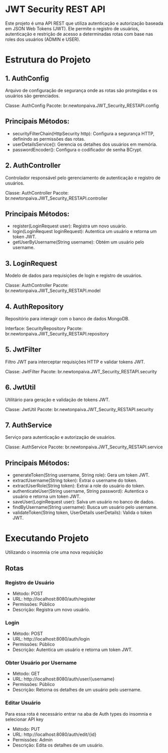 <h1>JWT Security REST API</h1>
<p>Este projeto é uma API REST que utiliza autenticação e autorização baseada em JSON Web Tokens (JWT). Ele permite o registro de usuários, autenticação e restrição de acesso a determinadas rotas com base nas roles dos usuários (ADMIN e USER).
</p>

<h1>Estrutura do Projeto</h1>

<h2>1. AuthConfig</h2> 
<p>Arquivo de configuração de segurança onde as rotas são protegidas e os usuários são gerenciados.</p> 
<p>
Classe: AuthConfig
Pacote: br.newtonpaiva.JWT_Security_RESTAPI.config
</p>
<h2>Principais Métodos:</h2>
  <ul>
    <li>securityFilterChain(HttpSecurity http): Configura a segurança HTTP, definindo as permissões das rotas.</li>
    <li>userDetailsService(): Gerencia os detalhes dos usuários em memória.</li>
    <li>passwordEncoder(): Configura o codificador de senha BCrypt.</li>
  </ul>
  
<h2>2. AuthController</h2> 
<p>Controlador responsável pelo gerenciamento de autenticação e registro de usuários.</p> 
<p>
Classe: AuthController
Pacote: br.newtonpaiva.JWT_Security_RESTAPI.controller
</p>
<h2>Principais Métodos:</h2>
  <ul>
    <li>register(LoginRequest user): Registra um novo usuário.</li>
    <li>login(LoginRequest loginRequest): Autentica um usuário e retorna um token JWT.</li>
    <li>getUserByUsername(String username): Obtém um usuário pelo username.</li>
  </ul>
  
<h2>3. LoginRequest</h2> 
<p>Modelo de dados para requisições de login e registro de usuários.</p> 
<p>
Classe: AuthController
Pacote: br.newtonpaiva.JWT_Security_RESTAPI.model
</p>

<h2>4. AuthRepository</h2> 
<p>Repositório para interagir com o banco de dados MongoDB.</p> 
<p>
Interface: SecurityRepository
Pacote: br.newtonpaiva.JWT_Security_RESTAPI.repository
</p>

<h2>5. JwtFilter</h2> 
<p>Filtro JWT para interceptar requisições HTTP e validar tokens JWT.</p> 
<p>
Classe: JwtFilter
Pacote: br.newtonpaiva.JWT_Security_RESTAPI.security
</p>

<h2>6. JwtUtil</h2> 
<p>
Utilitário para geração e validação de tokens JWT.</p> 
<p>
Classe: JwtUtil
Pacote: br.newtonpaiva.JWT_Security_RESTAPI.security
</p>

<h2>7. AuthService</h2> 
<p>
Serviço para autenticação e autorização de usuários.</p> 
<p>
Classe: AuthService
Pacote: br.newtonpaiva.JWT_Security_RESTAPI.service
</p>
<h2>Principais Métodos:</h2>
  <ul>
    <li>generateToken(String username, String role): Gera um token JWT.</li>
    <li>extractUsername(String token): Extrai o username do token.</li>
    <li>extractUserRole(String token): Extrai a role do usuário do token.</li>
    <li>authenticateUser(String username, String password): Autentica o usuário e retorna um token JWT.</li>
    <li>saveUser(LoginRequest user): Salva um usuário no banco de dados.</li>
    <li>findByUsername(String username): Busca um usuário pelo username.</li>
    <li>validateToken(String token, UserDetails userDetails): Valida o token JWT.</li>
  </ul>

<h1>Executando Projeto</h1>
<p>Utilizando o insomnia crie uma nova requisição</p>
<h2>Rotas</h2>
<h3>Registro de Usuário</h3>
<ul>
  <li>Método: POST</li>
  <li>URL: http://localhost:8080/auth/register</li>
  <li>Permissões: Público</li>
  <li>Descrição: Registra um novo usuário.</li>
</ul>
<h3>Login</h3>
<ul>
  <li>Método: POST</li>
  <li>URL: http://localhost:8080/auth/login</li>
  <li>Permissões: Público</li>
  <li>Descrição: Autentica um usuário e retorna um token JWT.</li>
</ul>
<h3>Obter Usuário por Username</h3>
<ul>
  <li>Método: GET</li>
  <li>URL: http://localhost:8080/auth/user/{username}</li>
  <li>Permissões: Público</li>
  <li>Descrição: Retorna os detalhes de um usuário pelo username.</li>
</ul>
<h3>Editar Usuário</h3>
<p>Para essa rota é necessário entrar na aba de Auth types do insomnia e selecionar API key </p>
<ul>
  <li>Método: PUT</li>
  <li>URL: http://localhost:8080/auth/edit/{id}</li>
  <li>Permissões: Admin</li>
  <li>Descrição: Edita os detalhes de um usuário.</li>
</ul>





















